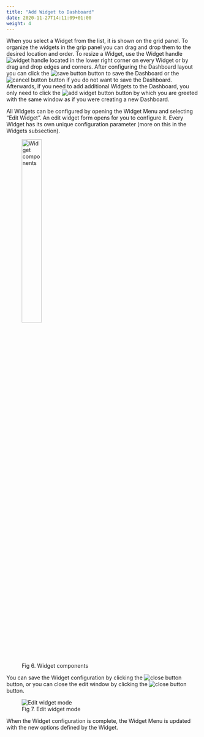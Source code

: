 ```yaml
---
title: "Add Widget to Dashboard"
date: 2020-11-27T14:11:09+01:00
weight: 4
---
```


When you select a Widget from the list, it is shown on the grid panel. To organize the widgets in the grip panel you can drag and drop them to the desired location and order. To resize a Widget, use the Widget handle <img src="/widget_handle.png" alt="widget handle"> located in the lower right corner on every Widget or by drag and drop edges and corners. After configuring the Dashboard layout you can click the <img src="/save_button.png" alt="save button"> button to save the Dashboard or the <img src="/cancel_button.png" alt="cancel button"> button if you do not want to save the Dashboard. Afterwards, if you need to add additional Widgets to the Dashboard, you only need to click the <img src="/add_widgets.png" alt="add widget button"> button by which you are greeted with the same window as if you were creating a new Dashboard.

All Widgets can be configured by opening the Widget Menu and selecting “Edit Widget”. An edit widget form opens for you to configure it. Every Widget has its own unique configuration parameter (more on this in the Widgets subsection).

<figure class="image_container">
    <img class="center_image myImg" onClick="reply_click(this)"  id="widget_menu" src="/widget_menu.png" alt="Widget components" style="width: 35%;">
    <figcaption >Fig 6. Widget components</figcaption>
</figure>

You can save the Widget configuration by clicking the <img src="/edit_widget_save_button.png" alt="close button"> button, or you can close the edit window by clicking the <img src="/edit_widget_close_button.png" alt="close button"> button.

<figure class="image_container">
    <img class="center_image myImg" onClick="reply_click(this)"  id="edit_widget_menu" src="/edit_widget_menu.png" alt="Edit widget mode">
    <figcaption >Fig 7. Edit widget mode</figcaption>
</figure>

When the Widget configuration is complete, the Widget Menu is updated with the new options defined by the Widget.
